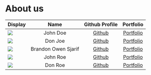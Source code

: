 # About us

Display |        Name         | Github Profile | Portfolio 
--------|:-------------------:|:--------------:|:---------:
![](https://via.placeholder.com/100.png?text=Photo) |      John Doe       | [Github](https://github.com/) | [Portfolio](docs/team/johndoe.md)
![](https://via.placeholder.com/100.png?text=Photo) |       Don Joe       | [Github](https://github.com/) | [Portfolio](docs/team/johndoe.md)
![](https://via.placeholder.com/100.png?text=Photo) | Brandon Owen Sjarif | [Github](https://github.com/) | [Portfolio](docs/team/johndoe.md)
![](https://via.placeholder.com/100.png?text=Photo) |      John Roe       | [Github](https://github.com/) | [Portfolio](docs/team/johndoe.md)
![](https://via.placeholder.com/100.png?text=Photo) |       Don Roe       | [Github](https://github.com/) | [Portfolio](docs/team/johndoe.md)
